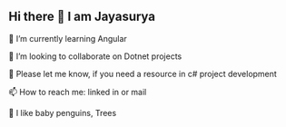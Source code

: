 ## Hi there 👋 I am Jayasurya

🌱 I’m currently learning Angular 

👯 I’m looking to collaborate on Dotnet projects

💬 Please let me know, if you need a resource in c# project development

📫 How to reach me: linked in or mail

🐧 I like baby penguins, Trees
<!--
**Jayasurya-Murugesan/Jayasurya-Murugesan** is a ✨ _special_ ✨ repository because its `README.md` (this file) appears on your GitHub profile.

Here are some ideas to get you started:

- 🔭 I’m currently working on ...
- 🌱 I’m currently learning ...
- 👯 I’m looking to collaborate on ...
- 🤔 I’m looking for help with ...
- 💬 Ask me about ...
- 📫 How to reach me: ...
- 😄 Pronouns: ...
- ⚡ Fun fact: ...
-->
